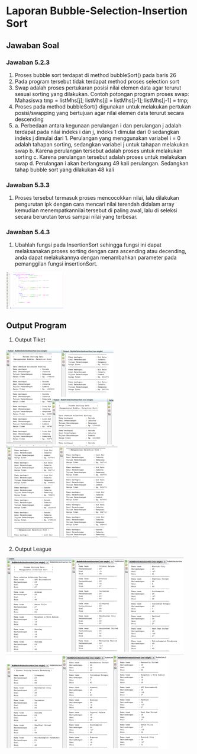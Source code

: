 # Laporan Bubble-Selection-Insertion Sort

## Jawaban Soal

### Jawaban 5.2.3
1.	Proses bubble sort terdapat di method bubbleSort() pada baris 26 
2.	Pada program tersebut tidak terdapat method proses selection sort
3.	Swap adalah proses pertukaran posisi nilai elemen data agar terurut sesuai sorting yang dilakukan.
Contoh potongan program proses swap:
Mahasiswa tmp = listMhs[j];
            listMhs[j] = listMhs[j-1];
        listMhs[j-1] = tmp; 
4.	Proses pada method bubbleSort() digunakan untuk melakukan pertukan posisi/swapping yang bertujuan agar nilai elemen data terurut secara descending
5.	a. Perbedaan antara kegunaan perulangan i dan perulangan j adalah  terdapat pada nilai indeks i dan j, indeks 1 dimulai dari 0 sedangkan indeks j dimulai dari 1. Perulangan yang menggunakan variabel i = 0 adalah tahapan sorting, sedangkan variabel j untuk tahapan melakukan swap
b. Karena perulangan tersebut adalah proses untuk melakukan sorting
c. Karena perulangan tersebut adalah proses untuk melakukan swap
d. Perulangan i akan berlangsung 49 kali perulangan. Sedangkan tahap bubble sort yang dilakukan 48 kali 

### Jawaban 5.3.3
1.	Proses tersebut termasuk proses mencocokkan nilai, lalu dilakukan pengurutan ipk dengan cara mencari nilai terendah didalam array kemudian menempatkannilai tersebut di paling awal, lalu di seleksi secara berurutan terus sampai nilai yang terbesar.

### Jawaban 5.4.3
1. Ubahlah fungsi pada InsertionSort sehingga fungsi ini dapat melaksanakan proses sorting
dengan cara ascending atau decending, anda dapat melakukannya dengan menambahkan
parameter pada pemanggilan fungsi insertionSort.
<img src = "./Gambar/5.4.3.png" >

## Output Program
1. Output Tiket

<img src = "./Gambar/1.1.png">

<img src = "./Gambar/1.2.png">

2. Output League

<img src = "./Gambar/2.1.png">

<img src = "./Gambar/2.2.png">
